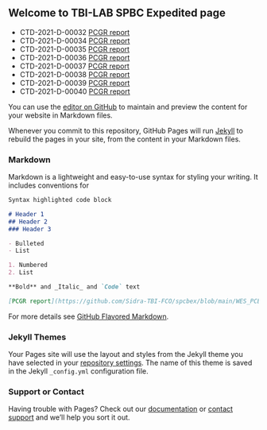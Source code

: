 ## Welcome to TBI-LAB SPBC Expedited page

* CTD-2021-D-00032 [PCGR report](WES_PCB-2021-010-CTD-2021-D-00032.pcgr_acmg.grch37.flexdb.html) 
* CTD-2021-D-00034 [PCGR report](WES_PCB-2021-010-CTD-2021-D-00034.pcgr_acmg.grch37.flexdb.html) 
* CTD-2021-D-00035 [PCGR report](WES_PCB-2021-010-CTD-2021-D-00035.pcgr_acmg.grch37.flexdb.html) 
* CTD-2021-D-00036 [PCGR report](WES_PCB-2021-010-CTD-2021-D-00036.pcgr_acmg.grch37.flexdb.html) 
* CTD-2021-D-00037 [PCGR report](WES_PCB-2021-010-CTD-2021-D-00037.pcgr_acmg.grch37.flexdb.html) 
* CTD-2021-D-00038 [PCGR report](WES_PCB-2021-010-CTD-2021-D-00038.pcgr_acmg.grch37.flexdb.html) 
* CTD-2021-D-00039 [PCGR report](WES_PCB-2021-010-CTD-2021-D-00039.pcgr_acmg.grch37.flexdb.html) 
* CTD-2021-D-00040 [PCGR report](WES_PCB-2021-010-CTD-2021-D-00040.pcgr_acmg.grch37.flexdb.html) 


You can use the [editor on GitHub](https://github.com/Sidra-TBI-FCO/SPCBEX/edit/gh-pages/index.md) to maintain and preview the content for your website in Markdown files.

Whenever you commit to this repository, GitHub Pages will run [Jekyll](https://jekyllrb.com/) to rebuild the pages in your site, from the content in your Markdown files.

### Markdown

Markdown is a lightweight and easy-to-use syntax for styling your writing. It includes conventions for

```markdown
Syntax highlighted code block

# Header 1
## Header 2
### Header 3

- Bulleted
- List

1. Numbered
2. List

**Bold** and _Italic_ and `Code` text

[PCGR report](https://github.com/Sidra-TBI-FCO/spcbex/blob/main/WES_PCB-2021-010-CTD-2021-D-00032.pcgr_acmg.grch37.flexdb.html) and ![Image](src)
```

For more details see [GitHub Flavored Markdown](https://guides.github.com/features/mastering-markdown/).

### Jekyll Themes

Your Pages site will use the layout and styles from the Jekyll theme you have selected in your [repository settings](https://github.com/Sidra-TBI-FCO/SPCBEX/settings/pages). The name of this theme is saved in the Jekyll `_config.yml` configuration file.

### Support or Contact

Having trouble with Pages? Check out our [documentation](https://docs.github.com/categories/github-pages-basics/) or [contact support](https://support.github.com/contact) and we’ll help you sort it out.
